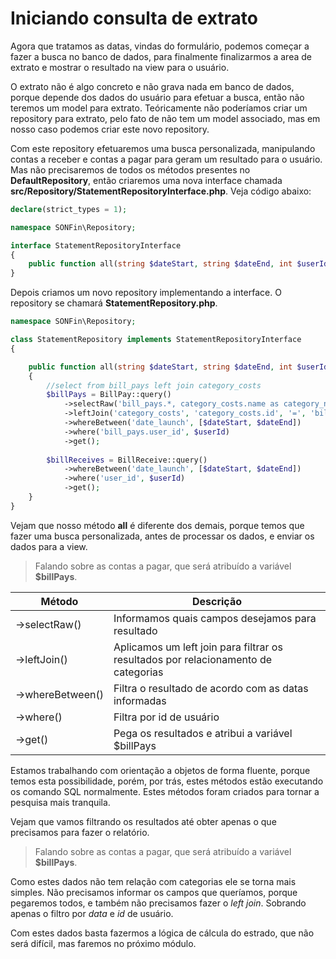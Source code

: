 # Iniciando consulta de extrato

Agora que tratamos as datas, vindas do formulário, podemos começar a fazer a busca no banco de dados, para finalmente finalizarmos a area de extrato e mostrar o resultado na view para o usuário.

O extrato não é algo concreto e não grava nada em banco de dados, porque depende dos dados do usuário para efetuar a busca, então não teremos um model para extrato. Teóricamente não poderíamos criar um repository para extrato, pelo fato de não tem um model associado, mas em nosso caso podemos criar este novo repository.

Com este repository efetuaremos uma busca personalizada, manipulando contas a receber e contas a pagar para geram um resultado para o usuário. Mas não precisaremos de todos os métodos presentes no **DefaultRepository**, então criaremos uma nova interface chamada **src/Repository/StatementRepositoryInterface.php**. Veja código abaixo:

```php
declare(strict_types = 1);

namespace SONFin\Repository;

interface StatementRepositoryInterface
{
    public function all(string $dateStart, string $dateEnd, int $userId): array;
}
```

Depois criamos um novo repository implementando a interface. O repository se chamará **StatementRepository.php**.

```php
namespace SONFin\Repository;

class StatementRepository implements StatementRepositoryInterface
{

    public function all(string $dateStart, string $dateEnd, int $userId): array
    {
        //select from bill_pays left join category_costs
        $billPays = BillPay::query()
            ->selectRaw('bill_pays.*, category_costs.name as category_name')
            ->leftJoin('category_costs', 'category_costs.id', '=', 'bill_pays.category_cost_id')
            ->whereBetween('date_launch', [$dateStart, $dateEnd])
            ->where('bill_pays.user_id', $userId)
            ->get();
        
        $billReceives = BillReceive::query()
            ->whereBetween('date_launch', [$dateStart, $dateEnd])
            ->where('user_id', $userId)
            ->get();
    }
}
```

Vejam que nosso método **all** é diferente dos demais, porque temos que fazer uma busca personalizada, antes de processar os dados, e enviar os dados para a view.

> Falando sobre as contas a pagar, que será atribuído a variável **$billPays**.

| Método | Descrição | 
| ------ | --------- |
| ->selectRaw() | Informamos quais campos desejamos para resultado |
| ->leftJoin() | Aplicamos um left join para filtrar os resultados por relacionamento de categorias |
| ->whereBetween() | Filtra o resultado de acordo com as datas informadas |
| ->where() | Filtra por id de usuário |
| ->get() | Pega os resultados e atribui a variável $billPays |

Estamos trabalhando com orientação a objetos de forma fluente, porque temos esta possibilidade, porém, por trás, estes métodos estão executando os comando SQL normalmente. Estes métodos foram criados para tornar a pesquisa mais tranquila.

Vejam que vamos filtrando os resultados até obter apenas o que precisamos para fazer o relatório.

> Falando sobre as contas a pagar, que será atribuído a variável **$billPays**.

Como estes dados não tem relação com categorias ele se torna mais simples. Não precisamos informar os campos que queríamos, porque pegaremos todos, e também não precisamos fazer o *left join*. Sobrando apenas o filtro por *data* e *id* de usuário.

Com estes dados basta fazermos a lógica de cálcula do estrado, que não será difícil, mas faremos no próximo módulo.